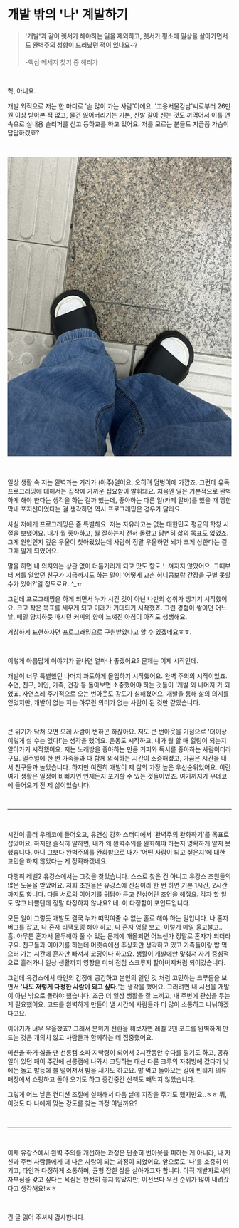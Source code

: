 # 개발 밖의 '나' 계발하기

> #### '개발'과 같이 렛서가 해야하는 일을 제외하고, 렛서가 평소에 일상을 살아가면서도 완벽주의 성향이 드러났던 적이 있나요~?
>
> -핵심 메세지 찾기 중 해리가

<br/>

헉, 아니요.

개발 외적으로 저는 한 마디로 '손 많이 가는 사람'이에요.
'고용서울강남'씨로부터 26만원 이상 받아본 적 없고, 물건 잃어버리기는 기본, 신발 갈아 신는 것도 까먹어서 이틀 연속으로 실내용 슬리퍼를 신고 등하교를 하고 있어요. 저를 모르는 분들도 지금쯤 가슴이 답답하겠죠?

<br/>

<p align="center">
  <img src="https://github.com/llqqssttyy/woowa-writing/blob/llqqssttyy/image.png" alt="슬리퍼 기념 사진" style="{width: 250px; height: 250px;}"/>
</p>

<br/>

일상 생활 속 저는 완벽과는 거리가 (아주)멀어요. 오히려 덤벙이에 가깝죠.
그런데 유독 프로그래밍에 대해서는 집착에 가까운 집요함이 발휘돼요. 처음엔 일은 기본적으로 완벽하게 해야 한다는 생각을 하는 걸까 했는데, 좋아하는 다른 일(카페 알바)를 했을 때 맹한 막내 포지션이었다는 걸 생각하면 역시 프로그래밍은 경우가 달라요.

사실 저에게 프로그래밍은 좀 특별해요. 저는 자유라고는 없는 대한민국 평균의 학창 시절을 보냈어요. 내가 뭘 좋아하고, 뭘 잘하는지 전혀 몰랐고 당연히 삶의 목표도 없었죠. 그게 원인인지 깊은 우울이 찾아왔었는데 사람이 정말 우울하면 뇌가 크게 상한다는 걸 그때 알게 되었어요.

말을 하면 내 의지와는 상관 없이 더듬거리게 되고 맛도 향도 느껴지지 않았어요. 그때부터 저를 알았던 친구가 지금까지도 하는 말이 '어떻게 교촌 허니콤보랑 간장을 구별 못할 수가 있어?'일 정도로요. ^\_ㅠ

그런데 프로그래밍을 하게 되면서 누가 시킨 것이 아닌 나만의 성취가 생기기 시작했어요. 크고 작은 목표를 세우게 되고 미래가 기대되기 시작했죠. 그런 경험이 쌓이던 어느 날, 매일 양치하듯 마시던 커피의 향이 느껴진 아침이 아직도 생생해요.

거창하게 표현하자면 프로그래밍으로 구원받았다고 할 수 있겠네요ㅎㅎ.

<br/>

이렇게 아름답게 이야기가 끝나면 얼마나 좋겠어요? 문제는 이제 시작인데.

개발이 너무 특별했던 나머지 과도하게 몰입하기 시작했어요. 완벽 주의의 시작이었죠. 수면, 친구, 애인, 가족, 건강 등 돌아보면 소중했어야 하는 것들이 '개발 외 나머지'가 되었죠. 자연스레 주기적으로 오는 번아웃도 강도가 심해졌어요. 개발을 통해 삶의 의지를 얻었지만, 개발이 없는 저는 아무런 의미가 없는 사람이 된 것만 같았습니다.

<br/>

큰 위기가 닥쳐 오면 으레 사람이 변하곤 하잖아요. 저도 큰 번아웃을 기점으로 '더이상 이렇게 살 수는 없다!'는 생각을 했어요.
운동도 시작하고, 내가 뭘 할 때 힐링이 되는지 알아가기 시작했어요. 저는 노래방을 좋아하는 만큼 커피와 독서를 좋아하는 사람이더라구요. 일주일에 한 번 가족들과 다 함께 외식하는 시간이 소중해졌고, 가끔은 시간을 내서 친구들과 놀았습니다.
하지만 여전히 개발이 제 삶의 가장 높은 우선순위었어요. 이런 여가 생활은 일정이 바빠지면 언제든지 포기할 수 있는 것들이었죠. 여기까지가 우테코에 들어오기 전 제 삶이었습니다.

<br/>

---

<br/>

시간이 흘러 우테코에 들어오고, 유연성 강화 스터디에서 '완벽주의 완화하기'를 목표로 잡았어요. 하지만 솔직히 말하면, 내가 왜 완벽주의를 완화해야 하는지 명확하게 알지 못했습니다. 아니 그보다 완벽주의를 완화함으로 내가 '어떤 사람이 되고 싶은지'에 대한 고민을 하지 않았다는 게 정확하겠네요.

다행히 레벨2 유강스에서는 그것을 찾았습니다. 스스로 찾은 건 아니고 유강스 조원들의 많은 도움을 받았어요. 저희 조원들은 유강스에 진심이라 한 번 하면 기본 1시간, 2시간까지도 합니다. 다들 서로의 이야기를 귀담아 듣고 진심어린 조언을 해줘요. 각자 할 일도 많고 바쁠텐데 정말 다정하지 않나요? 네. 이 다정함이 포인트입니다.

모든 일이 그렇듯 개발도 결국 누가 떠먹여줄 수 없는 홀로 해야 하는 일입니다. 나 혼자 버그를 잡고, 나 혼자 리팩토링 해야 하고, 나 혼자 영활 보고, 이렇게 매일 울고불고.. 흠. 아무튼 혼자서 몰두해야 풀 수 있는 문제에 매몰되면 어느샌가 정말로 혼자가 되더라구요. 친구들과 이야기를 하는데 머릿속에선 추상화만 생각하고 있고 가족들이랑 밥 먹으러 가는 시간에 혼자만 빠져서 코딩이나 하고요. 생활이 개발에만 맞춰져 자기 중심적으로 흘러가니 일상 생활까지 영향을 미쳐 점점 스크루지 할아버지처럼 되어갔습니다.

그런데 유강스에서 타인의 감정에 공감하고 본인의 일인 것 처럼 고민하는 크루들을 보면서 '**나도 저렇게 다정한 사람이 되고 싶다.**'는 생각을 했어요. 그러려면 내 시선을 개발이 아닌 밖으로 돌려야 했습니다. 조금 더 일상 생활을 잘 느끼고, 내 주변에 관심을 두는 게 필요했어요. 코드를 완벽하게 만들어 낼 시간에 사람들과 더 많이 소통하고 나눠야겠다고요.

이야기가 너무 우울했죠? 그래서 분위기 전환을 해보자면 레벨 2땐 코드를 완벽하게 만드는 것은 개의치 않고 사람들과 함께하는 데 집중했어요.

~~미션을 하기 싫을 땐~~ 선릉캠 소파 지박령이 되어서 2시간동안 수다를 떨기도 하고, 공휴일이 있던 페어 주간에 선릉캠에 나와서 코딩하는 대신 다른 크루의 자취방에 갔다가 낮에는 놀고 발등에 불 떨어져서 밤을 새기도 하고요. 밥 먹고 돌아오는 길에 빈티지 의류 매장에서 쇼핑하고 돌아 오기도 하고 중간중간 산책도 빼먹지 않았습니다.

그렇게 어느 날은 컨디션 조절에 실패해서 다음 날에 지장을 주기도 했지만요..ㅎㅎ 뭐, 이것도 다 나에게 맞는 강도를 찾는 과정 아닐까요?

<br/>

---

<br/>

이제 유강스에서 완벽 주의를 개선하는 과정은 단순히 번아웃을 피하는 게 아니라, 나 자신과 주변 사람들에게 더 나은 사람이 되는 과정이 되었어요. 앞으로도 '나'를 소중히 여기고, 타인과 다정하게 소통하며, 균형 잡힌 삶을 살아가고자 합니다.
아직 개발자로서의 자부심을 갖고 싶다는 욕심은 완전히 놓지 않았지만, 이전보다 우선 순위가 많이 내려갔다고 생각해요!ㅎㅎ

<br/>

긴 글 읽어 주셔서 감사합니다.
